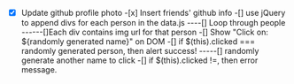 -[x] Update github profile photo -[x] Insert friends' github info
-[] use jQuery to append divs for each person in the data.js
----[] Loop through people
------[]Each div contains img url for that person
-[] Show "Click on: ${randomly generated name}" on DOM
-[] if $(this).clicked === randomly generated person, then alert success!
-----[] randomly generate another name to click
-[] if $(this).clicked !=, then error message.
